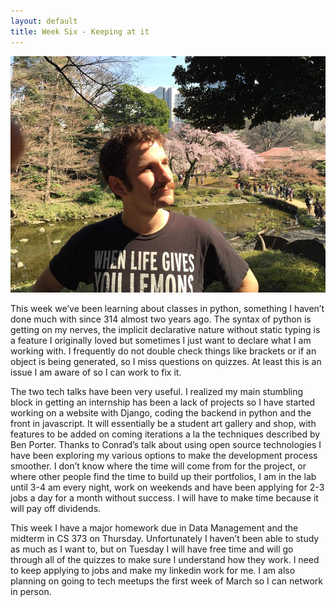 ```yaml
---
layout: default
title: Week Six - Keeping at it
---
```

![My Profile Picture](/images/adampic.jpg)


This week we’ve been learning about classes in python, something I haven’t done much with since 314 almost two years ago. The syntax of python is getting on my nerves, the implicit declarative nature without static typing is a feature I originally loved but sometimes I just want to declare what I am working with. I frequently do not double check things like brackets or if an object is being generated, so I miss questions on quizzes. At least this is an issue I am aware of so I can work to fix it. 

The two tech talks have been very useful. I realized my main stumbling block in getting an internship has been a lack of projects so I have started working on a website with Django, coding the backend in python and the front in javascript. It will essentially be a student art gallery and shop, with features to be added on coming iterations a la the techniques described by Ben Porter. Thanks to Conrad’s talk about using open source technologies I have been exploring my various options to make the development process smoother.  I don’t know where the time will come from for the project, or where other people find the time to build up their portfolios, I am in the lab until 3-4 am every night, work on weekends and have been applying for 2-3 jobs a day for a month without success. I will have to make time because it will pay off dividends. 

This week I have a major homework due in Data Management and the midterm in CS 373 on Thursday. Unfortunately I haven’t been able to study as much as I want to, but on Tuesday I will have free time and will go through all of the quizzes to make sure I understand how they work. I need to keep applying to jobs and make my linkedin work for me. I am also planning on going to tech meetups the first week of March so I can network in person. 
